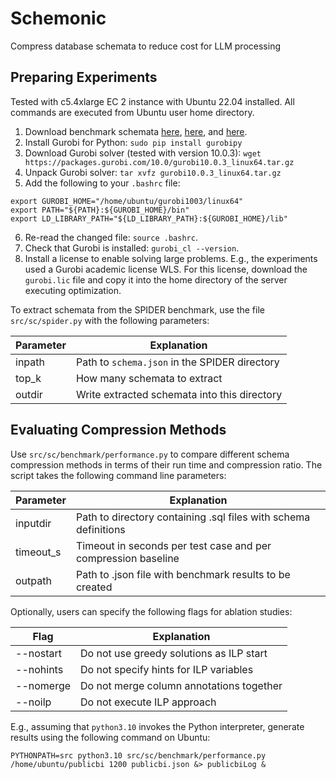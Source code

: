 # Schemonic

Compress database schemata to reduce cost for LLM processing

## Preparing Experiments

Tested with c5.4xlarge EC 2 instance with Ubuntu 22.04 installed. All commands are executed from Ubuntu user home directory.

1. Download benchmark schemata [here](https://drive.google.com/file/d/1KrXwsJKv0L2J9p24cYkvyDxQyfRn5BD-/view?usp=sharing), [here](https://drive.google.com/file/d/1tVVh6gMSbG1yiLl8_IAj2ALAAHtQcDMZ/view?usp=sharing), and [here](https://drive.google.com/file/d/1ny1OmKxQcoVyR7rHvqH9qy7fRt1mRcg1/view?usp=sharing).
2. Install Gurobi for Python: `sudo pip install gurobipy`
3. Download Gurobi solver (tested with version 10.0.3): `wget https://packages.gurobi.com/10.0/gurobi10.0.3_linux64.tar.gz`
4. Unpack Gurobi solver: `tar xvfz gurobi10.0.3_linux64.tar.gz`
5. Add the following to your `.bashrc` file:
```
export GUROBI_HOME="/home/ubuntu/gurobi1003/linux64"
export PATH="${PATH}:${GUROBI_HOME}/bin"
export LD_LIBRARY_PATH="${LD_LIBRARY_PATH}:${GUROBI_HOME}/lib"
```
6. Re-read the changed file: `source .bashrc`.
7. Check that Gurobi is installed: `gurobi_cl --version`.
8. Install a license to enable solving large problems. E.g., the experiments used a Gurobi academic license WLS. For this license, download the `gurobi.lic` file and copy it into the home directory of the server executing optimization.

To extract schemata from the SPIDER benchmark, use the file `src/sc/spider.py` with the following parameters:

| Parameter | Explanation |
| --- | --- |
| inpath | Path to `schema.json` in the SPIDER directory |
| top_k | How many schemata to extract |
| outdir | Write extracted schemata into this directory |

## Evaluating Compression Methods

Use `src/sc/benchmark/performance.py` to compare different schema compression methods in terms of their run time and compression ratio. The script takes the following command line parameters:

| Parameter | Explanation |
| --- | --- |
| inputdir | Path to directory containing .sql files with schema definitions |
| timeout_s | Timeout in seconds per test case and per compression baseline |
| outpath | Path to .json file with benchmark results to be created |

Optionally, users can specify the following flags for ablation studies:

| Flag | Explanation |
| --- | --- |
| --nostart | Do not use greedy solutions as ILP start |
| --nohints | Do not specify hints for ILP variables |
| --nomerge | Do not merge column annotations together |
| --noilp | Do not execute ILP approach |

E.g., assuming that `python3.10` invokes the Python interpreter, generate results using the following command on Ubuntu:
```
PYTHONPATH=src python3.10 src/sc/benchmark/performance.py /home/ubuntu/publicbi 1200 publicbi.json &> publicbiLog &
```
